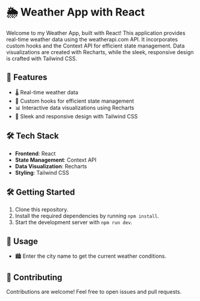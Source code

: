 # 🌦️ Weather App with React

Welcome to my Weather App, built with React! This application provides real-time weather data using the weatherapi.com API. It incorporates custom hooks and the Context API for efficient state management. Data visualizations are created with Recharts, while the sleek, responsive design is crafted with Tailwind CSS.

## 🚀 Features

- 🌡️ Real-time weather data
- 🔄 Custom hooks for efficient state management
- 📊 Interactive data visualizations using Recharts
- 💅 Sleek and responsive design with Tailwind CSS

## 🛠️ Tech Stack

- **Frontend**: React
- **State Management**: Context API
- **Data Visualization**: Recharts
- **Styling**: Tailwind CSS

## 🛠️ Getting Started

1. Clone this repository.
2. Install the required dependencies by running `npm install`.
3. Start the development server with `npm run dev`.

## 📝 Usage

- 🏙️ Enter the city name to get the current weather conditions.

## 🤝 Contributing

Contributions are welcome! Feel free to open issues and pull requests.

